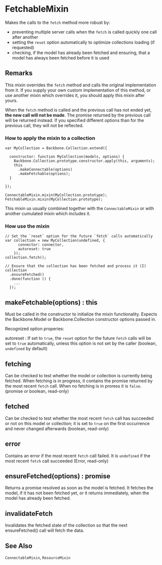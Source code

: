 # FetchableMixin

Makes the calls to the `fetch` method more robust by:

* preventing multiple server calls when the `fetch` is called quickly
  one call after another
* setting the `reset` option automatically to optimize collections
  loading (if requested)
* checking, if the model has already been fetched and ensuring, that
  a model has always been fetched before it is used

## Remarks

This mixin overrides the `fetch` method and calls the original
implementation from it.  If you supply your own custom implementation
of this method, or use another mixin which overrides it, you should apply
this mixin after yours.

When the `fetch` method is called and the previous call has not ended yet, **the new call
will not be made**.  The promise returned by the previous call will be returned instead.
If you specified different options than for the previous call, they will not be reflected.

### How to apply the mixin to a collection

```
var MyCollection = Backbone.Collection.extend({

  constructor: function MyCollection(models, options) {
    Backbone.Collection.prototype.constructor.apply(this, arguments);
    this
      .makeConnectable(options)
      .makeFetchable(options);
  }
  
});

ConnectableMixin.mixin(MyCollection.prototype);
FetchableMixin.mixin(MyCollection.prototype);
```

This mixin us usually combined together with the `ConnectableMixin`
or with another cumulated mixin which includes it.

### How use the mixin

```
// Set the `reset` option for the future `fetch` calls automatically
var collection = new MyCollection(undefined, {
      connector: connector,
      autoreset: true
    });
collection.fetch();

// Ensure that the collection has been fetched and process it (I)
collection
  .ensureFetched()
  .done(function () {
    ...
  });
```

## makeFetchable(options) : this

Must be called in the constructor to initialize the mixin functionality.
Expects the Backbone.Model or Backbone.Collection constructor options passed in.

Recognized option properies:

autoreset
: If set to `true`, the `reset` option for the future `fetch` calls will be set to `true`
  automatically, unless this option is not set by the caller (boolean, `undefined` by default)

## fetching

Can be checked to test whether the model or collection is currently being fetched.
When fetching is in progress, it contains the promise returned by the most recent
`fetch` call.  When no fetching is in proress it is `false`. (promise or boolean,
read-only)

## fetched

Can be checked to test whether the most recent `fetch` call has succeeded or not
on this model or collection; it is set to `true` on the first occurrence 
and never changed afterwards (boolean, read-only)

## error

Contains an error if the most recent `fetch` call failed.  It is `undefined`
if the most recent `fetch` call succeeded (Error, read-only)

## ensureFetched(options) : promise

Returns a promise resolved as soon as the model is fetched.  It fetches the model,
if it has not been fetched yet, or it returns immediately, when the model has already
been fetched.

## invalidateFetch

Invalidates the fetched state of the collection so that the next ensureFetched() call
will fetch the data.

## See Also

`ConnectableMixin`, `ResourceMixin`
